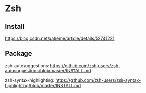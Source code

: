 # Zsh
## Install
https://blog.csdn.net/gatieme/article/details/52741221

## Package
zsh-autosuggestions: https://github.com/zsh-users/zsh-autosuggestions/blob/master/INSTALL.md

zsh-syntax-highlighting: https://github.com/zsh-users/zsh-syntax-highlighting/blob/master/INSTALL.md
